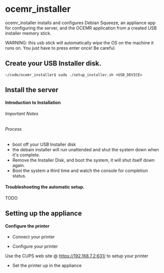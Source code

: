 # ocemr_installer

ocemr_installer installs and configures Debian Squeeze, an appliance app for
configuring the server, and the OCEMR application from a created USB installer
memory stick.

WARNING: this usb stick will automatically wipe the OS on the machine it
runs on. You just have to press enter once! Be careful.

## Create your USB Installer disk.

    ~/code/ocemr_installer$ sudo ./setup_installer.sh <USB_DEVICE>

## Install the server

#### Introduction to Installation

###### Important Notes

###### Process

  * boot off your USB Installer disk
  * the debain installer will run unattended and shut the system down when it's complete.
  * Remove the Installer Disk, and boot the system, it will shut itself down again.
  * Boot the system a third time and watch the console for completion status.

#### Troubleshooting the automatic setup.

TODO

## Setting up the appliance

#### Configure the printer

  * Connect your printer

  * Configure your printer

Use the CUPS web site @ https://192.168.7.2:631/ to setup your printer

  * Set the printer up in the appliance
